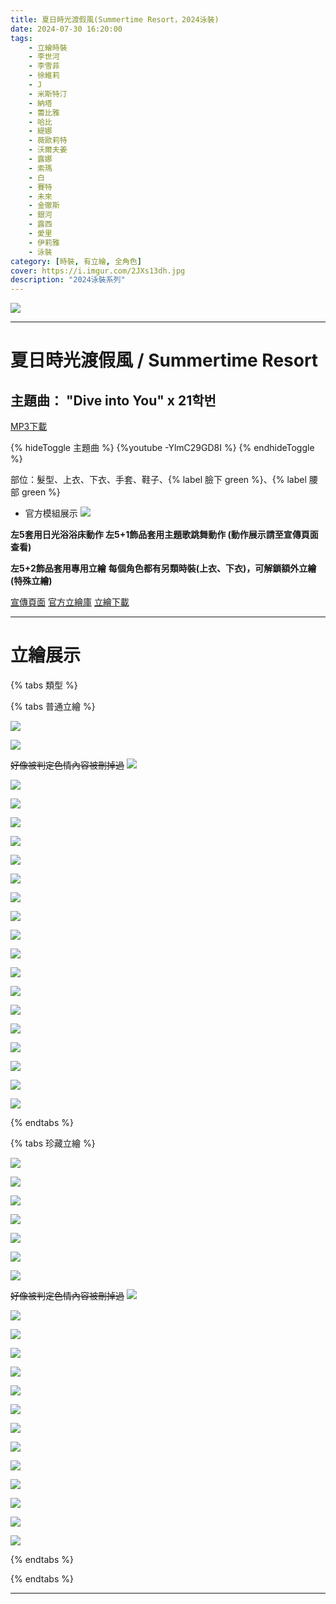 ```yaml
---
title: 夏日時光渡假風(Summertime Resort，2024泳裝)
date: 2024-07-30 16:20:00
tags:
    - 立繪時裝
    - 李世河
    - 李雪菲
    - 徐維莉
    - J
    - 米斯特汀
    - 納塔
    - 蕾比雅
    - 哈比
    - 緹娜
    - 薇歐莉特
    - 沃爾夫姜
    - 露娜
    - 索瑪
    - 白
    - 賽特
    - 未來
    - 金徹斯
    - 銀河
    - 露西
    - 愛里
    - 伊莉雅
    - 泳裝
category: [時裝, 有立繪, 全角色]
cover: https://i.imgur.com/2JXs13dh.jpg
description: "2024泳裝系列"
---
```


[![](https://imgur.com/2JXs13dh.jpg)](https://imgur.com/2JXs13d.jpg)

---
# 夏日時光渡假風 / Summertime Resort

## 主題曲： "Dive into You" x 21학번
[MP3下載](https://closers.vod.nexoncdn.co.kr/site/event/2024/0725_event_07WH0NR20DWBG6KR/Closers_2024Summer_DiveintoYou.zip)

{% hideToggle 主題曲 %}
{%youtube -YlmC29GD8I %}
{% endhideToggle %}


部位：髮型、上衣、下衣、手套、鞋子、{% label 臉下 green %}、{% label 腰部 green %}

+ 官方模組展示
![](https://i.imgur.com/U0V8WnX.jpg)

**左5套用日光浴浴床動作 左5+1飾品套用主題歌跳舞動作 (動作展示請至宣傳頁面查看)**

**左5+2飾品套用專用立繪**
**每個角色都有另類時裝(上衣、下衣)，可解鎖額外立繪(特殊立繪)**

[宣傳頁面](https://closers.nexon.com/Events2024/0725/Costume)
[官方立繪庫](https://closers.nexon.com/Pds/FanSiteKit)
[立繪下載](https://closers.vod.nexoncdn.co.kr/site/fansitekit/Closers_FansiteKit_Summertime_240725_TTOIFXL8PQST6V5M.zip)


---
# 立繪展示

{% tabs 類型 %}
<!-- tab 普通角色立繪-->
{% tabs 普通立繪 %}
<!-- tab 李世河(Seha)-->
[![](https://i.imgur.com/kFHRT0eh.jpg)](https://i.imgur.com/kFHRT0e.jpg)
<!-- endtab -->
<!-- tab 李雪菲(Seulbi)-->
[![](https://i.imgur.com/cg05H9Zh.jpg)](https://i.imgur.com/cg05H9Z.jpg)
<!-- endtab -->
<!-- tab 徐維莉(Yuri)-->
~~好像被判定色情內容被刪掉過~~
![](/img/swim24/Yuri_normal.jpg)
<!-- endtab -->
<!-- tab J-->
[![](https://i.imgur.com/Wz6CCJsh.jpg)](https://i.imgur.com/Wz6CCJs.jpg)
<!-- endtab -->
<!-- tab 米斯特汀(Tein)-->
[![](https://i.imgur.com/q8HGBHGh.jpg)](https://i.imgur.com/q8HGBHG.jpg)
<!-- endtab -->
<!-- tab 納塔(Nata)-->
[![](https://i.imgur.com/hYnLqyih.jpg)](https://i.imgur.com/hYnLqyi.jpg)
<!-- endtab -->
<!-- tab 蕾比雅(Levia)-->
[![](https://i.imgur.com/t2CNmPsh.jpg)](https://i.imgur.com/t2CNmPs.jpg)
<!-- endtab -->
<!-- tab 哈比(Harpy)-->
[![](https://i.imgur.com/2050c90h.jpg)](https://i.imgur.com/2050c90.jpg)
<!-- endtab -->
<!-- tab 緹娜(Tina)-->
[![](https://i.imgur.com/pq9M9sMh.jpg)](https://i.imgur.com/pq9M9sM.jpg)
<!-- endtab -->
<!-- tab 薇歐莉特(Violet)-->
[![](https://i.imgur.com/yMsJSF6h.jpg)](https://i.imgur.com/yMsJSF6.jpg)
<!-- endtab -->
<!-- tab 沃爾夫姜(Wolfgang)-->
[![](https://i.imgur.com/Gt5GH0eh.jpg)](https://i.imgur.com/Gt5GH0e.jpg)
<!-- endtab -->
<!-- tab 露娜(Luna)-->
[![](https://i.imgur.com/mnF4kxNh.jpg)](https://i.imgur.com/mnF4kxN.jpg)
<!-- endtab -->
<!-- tab 索瑪(Soma)-->
[![](https://i.imgur.com/XIUTieJh.jpg)](https://i.imgur.com/XIUTieJ.jpg)
<!-- endtab -->
<!-- tab 白(Bai)-->
[![](https://i.imgur.com/JToLRONh.jpg)](https://i.imgur.com/JToLRON.jpg)
<!-- endtab -->
<!-- tab 賽特(Seth)-->
[![](https://i.imgur.com/5rapmQhh.jpg)](https://i.imgur.com/5rapmQh.jpg)
<!-- endtab -->
<!-- tab 未來(Mirae)-->
[![](https://i.imgur.com/2BnMz8Gh.jpg)](https://i.imgur.com/2BnMz8G.jpg)
<!-- endtab -->
<!-- tab 徹斯(Chulsoo)-->
[![](https://i.imgur.com/E8udaKbh.jpg)](https://i.imgur.com/E8udaKb.jpg)
<!-- endtab -->
<!-- tab 銀河(Eunha)-->
[![](https://i.imgur.com/kgquQo0h.jpg)](https://i.imgur.com/kgquQo0.jpg)
<!-- endtab -->
<!-- tab 露西(Lucy)-->
[![](https://i.imgur.com/qCz1cpNh.jpg)](https://i.imgur.com/qCz1cpN.jpg)
<!-- endtab -->
<!-- tab 愛里(Aeri)-->
[![](https://i.imgur.com/Pn3mCU7h.jpg)](https://i.imgur.com/Pn3mCU7.jpg)
<!-- endtab -->
<!-- tab 伊莉雅(Ria)-->
[![](https://i.imgur.com/e4JOKzFh.jpg)](https://i.imgur.com/e4JOKzF.jpg)
<!-- endtab -->
{% endtabs %}
<!-- endtab -->

<!-- tab 珍藏角色立繪-->
{% tabs 珍藏立繪 %}
<!-- tab 李世河(Seha)-->
[![](https://i.imgur.com/o2pigmfh.jpg)](https://i.imgur.com/o2pigmf.jpg)
<!-- endtab -->
<!-- tab 李雪菲(Seulbi)-->
[![](https://i.imgur.com/LyAYSh5h.jpg)](https://i.imgur.com/LyAYSh5.jpg)
<!-- endtab -->
<!-- tab 徐維莉(Yuri)-->
[![](https://i.imgur.com/19nP99nh.jpg)](https://i.imgur.com/19nP99n.jpg)
<!-- endtab -->
<!-- tab J-->
[![](https://i.imgur.com/S1ZR57Yh.jpg)](https://i.imgur.com/S1ZR57Y.jpg)
<!-- endtab -->
<!-- tab 米斯特汀(Tein)-->
[![](https://i.imgur.com/wDziSmCh.jpg)](https://i.imgur.com/wDziSmC.jpg)
<!-- endtab -->
<!-- tab 納塔(Nata)-->
[![](https://i.imgur.com/32puJh8h.jpg)](https://i.imgur.com/32puJh8.jpg)
<!-- endtab -->
<!-- tab 蕾比雅(Levia)-->
[![](https://i.imgur.com/z9pokNPh.jpg)](https://i.imgur.com/z9pokNP.jpg)
<!-- endtab -->
<!-- tab 哈比(Harpy)-->
~~好像被判定色情內容被刪掉過~~
![](/img/swim24/Harpy_special.jpg)
<!-- endtab -->
<!-- tab 緹娜(Tina)-->
[![](https://i.imgur.com/N5GOlKNh.jpg)](https://i.imgur.com/N5GOlKN.jpg)
<!-- endtab -->
<!-- tab 薇歐莉特(Violet)-->
[![](https://i.imgur.com/xutkQS0h.jpg)](https://i.imgur.com/xutkQS0.jpg)
<!-- endtab -->
<!-- tab 沃爾夫姜(Wolfgang)-->
[![](https://i.imgur.com/fXbIo01h.jpg)](https://i.imgur.com/fXbIo01.jpg)
<!-- endtab -->
<!-- tab 露娜(Luna)-->
[![](https://i.imgur.com/lUV0pc4h.jpg)](https://i.imgur.com/lUV0pc4.jpg)
<!-- endtab -->
<!-- tab 索瑪(Soma)-->
[![](https://i.imgur.com/cv4dtdFh.jpg)](https://i.imgur.com/cv4dtdF.jpg)
<!-- endtab -->
<!-- tab 白(Bai)-->
[![](https://i.imgur.com/Gr4Y1mdh.jpg)](https://i.imgur.com/Gr4Y1md.jpg)
<!-- endtab -->
<!-- tab 賽特(Seth)-->
[![](https://i.imgur.com/VTDp23Kh.jpg)](https://i.imgur.com/VTDp23K.jpg)
<!-- endtab -->
<!-- tab 未來(Mirae)-->
[![](https://i.imgur.com/iU6bZYJh.jpg)](https://i.imgur.com/iU6bZYJ.jpg)
<!-- endtab -->
<!-- tab 徹斯(Chulsoo)-->
[![](https://i.imgur.com/TbwUIUYh.jpg)](https://i.imgur.com/TbwUIUY.jpg)
<!-- endtab -->
<!-- tab 銀河(Eunha)-->
[![](https://i.imgur.com/1ocRtZfh.jpg)](https://i.imgur.com/1ocRtZf.jpg)
<!-- endtab -->
<!-- tab 露西(Lucy)-->
[![](https://i.imgur.com/3ISibWyh.jpg)](https://i.imgur.com/3ISibWy.jpg)
<!-- endtab -->
<!-- tab 愛里(Aeri)-->
[![](https://i.imgur.com/BmtVQfkh.jpg)](https://i.imgur.com/BmtVQfk.jpg)
<!-- endtab -->
<!-- tab 伊莉雅(Ria)-->
[![](https://i.imgur.com/Xqw5VuZh.jpg)](https://i.imgur.com/Xqw5VuZ.jpg)
<!-- endtab -->
{% endtabs %}
<!-- endtab -->

{% endtabs %}

---
